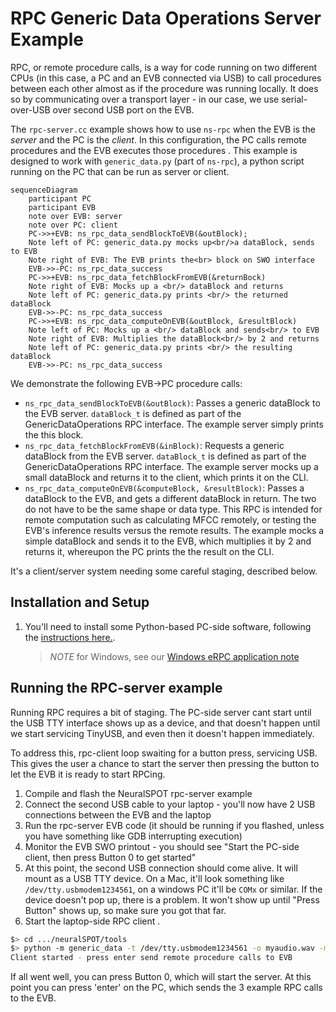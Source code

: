 # RPC Generic Data Operations Server Example
RPC, or remote procedure calls, is a way for code running on two different CPUs (in this case, a PC and an EVB connected via USB) to call procedures between each other almost as if the procedure was running locally. It does so by communicating over a transport layer - in our case, we use serial-over-USB over second USB port on the EVB.

The `rpc-server.cc` example shows how to use `ns-rpc` when the EVB is the *server* and the PC is the *client*. In this configuration, the PC calls remote procedures and the EVB executes those procedures . This example is designed to work with `generic_data.py` (part of `ns-rpc`), a python script running on the PC that can be run as server or client.

```mermaid
sequenceDiagram
    participant PC
    participant EVB
    note over EVB: server
    note over PC: client
    PC->>+EVB: ns_rpc_data_sendBlockToEVB(&outBlock);
    Note left of PC: generic_data.py mocks up<br/>a dataBlock, sends to EVB
    Note right of EVB: The EVB prints the<br> block on SWO interface
    EVB->>-PC: ns_rpc_data_success
    PC->>+EVB: ns_rpc_data_fetchBlockFromEVB(&returnBock)
    Note right of EVB: Mocks up a <br/> dataBlock and returns
    Note left of PC: generic_data.py prints <br/> the returned dataBlock
    EVB->>-PC: ns_rpc_data_success
    PC->>+EVB: ns_rpc_data_computeOnEVB(&outBlock, &resultBlock)
    Note left of PC: Mocks up a <br/> dataBlock and sends<br/> to EVB
    Note right of EVB: Multiplies the dataBlock<br/> by 2 and returns
    Note left of PC: generic_data.py prints <br/> the resulting dataBlock
    EVB->>-PC: ns_rpc_data_success
```

We demonstrate the following EVB->PC procedure calls:

- `ns_rpc_data_sendBlockToEVB(&outBlock)`: Passes a generic dataBlock to the EVB server. `dataBlock_t` is defined as part of the GenericDataOperations RPC interface. The example server simply prints the this block.
- `ns_rpc_data_fetchBlockFromEVB(&inBlock)`: Requests a generic dataBlock from the EVB server. `dataBlock_t` is defined as part of the GenericDataOperations RPC interface. The example server mocks up a small dataBlock and returns it to the client, which prints it on the CLI.
- `ns_rpc_data_computeOnEVB(&computeBlock, &resultBlock)`: Passes a dataBlock to the EVB, and gets a different dataBlock in return. The two do not have to be the same shape or data type. This RPC is intended for remote computation such as calculating MFCC remotely, or testing the EVB's inference results versus the remote results. The example mocks a simple dataBlock and sends it to the EVB, which multiplies it by 2 and returns it, whereupon the PC prints the the result on the CLI.

It's a client/server system needing some careful staging, described below.

## Installation and Setup
1. You'll need to install some Python-based PC-side software, following the [instructions here.](../../neuralspot/ns-rpc/README.md).

   > *NOTE* for Windows, see our [Windows eRPC application note](../../docs/Application-Note-neuralSPOT-and-Windows.md)


## Running the RPC-server example
Running RPC requires a bit of staging. The PC-side server cant start until the USB TTY interface
shows up as a device, and that doesn't happen until we start servicing TinyUSB, and even then it doesn't happen immediately.

To address this, rpc-client loop swaiting for a button press, servicing USB. This gives the user a chance to start the server then pressing the button to let the EVB it is ready to start RPCing.

1. Compile and flash the NeuralSPOT rpc-server example
2. Connect the second USB cable to your laptop - you'll now have 2 USB connections between the EVB and the laptop
3. Run the rpc-server EVB code (it should be running if you flashed, unless you have something like GDB interrupting execution)
4. Monitor the EVB SWO printout - you should see "Start the PC-side client, then press Button 0 to get started"
5. At this point, the second USB connection should come alive. It will mount as a USB TTY device. On a Mac, it'll look something like `/dev/tty.usbmodem1234561`, on a windows PC it'll be `COMx` or similar. If the device doesn't pop up, there is a problem. It won't show up until "Press Button" shows up, so make sure you got that far.
6. Start the laptop-side RPC client .
```bash
$> cd .../neuralSPOT/tools
$> python -m generic_data -t /dev/tty.usbmodem1234561 -o myaudio.wav -m client
Client started - press enter send remote procedure calls to EVB
```
If all went well, you can press Button 0, which will start the server. At this point you can press 'enter' on the PC, which sends the 3 example RPC calls to the EVB.
